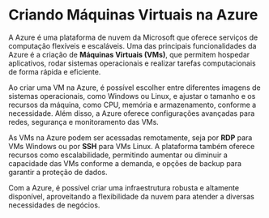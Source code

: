 # Criando Máquinas Virtuais na Azure

A Azure é uma plataforma de nuvem da Microsoft que oferece serviços de computação flexíveis e escaláveis. Uma das principais funcionalidades da Azure é a criação de **Máquinas Virtuais (VMs)**, 
que permitem hospedar aplicativos, rodar sistemas operacionais e realizar tarefas computacionais de forma rápida e eficiente.

Ao criar uma VM na Azure, é possível escolher entre diferentes imagens de sistemas operacionais, como Windows ou Linux, e ajustar o tamanho e os recursos da máquina, como CPU, 
memória e armazenamento, conforme a necessidade. Além disso, a Azure oferece configurações avançadas para redes, segurança e monitoramento das VMs.

As VMs na Azure podem ser acessadas remotamente, seja por **RDP** para VMs Windows ou por **SSH** para VMs Linux. A plataforma também oferece recursos como escalabilidade, permitindo 
aumentar ou diminuir a capacidade das VMs conforme a demanda, e opções de backup para garantir a proteção de dados.

Com a Azure, é possível criar uma infraestrutura robusta e altamente disponível, aproveitando a flexibilidade da nuvem para atender a diversas necessidades de negócios.
